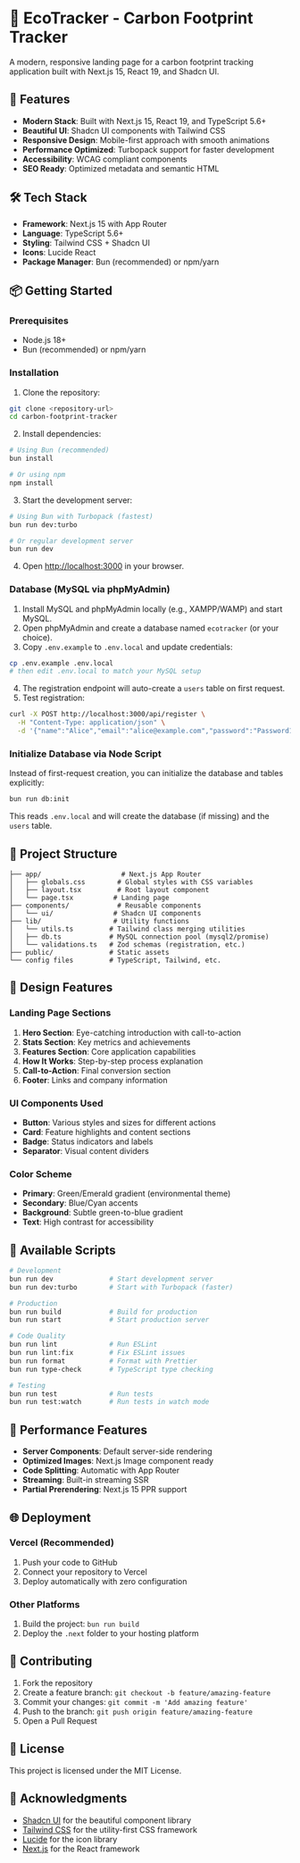 # 🌱 EcoTracker - Carbon Footprint Tracker

A modern, responsive landing page for a carbon footprint tracking application built with Next.js 15, React 19, and Shadcn UI.

## 🚀 Features

- **Modern Stack**: Built with Next.js 15, React 19, and TypeScript 5.6+
- **Beautiful UI**: Shadcn UI components with Tailwind CSS
- **Responsive Design**: Mobile-first approach with smooth animations
- **Performance Optimized**: Turbopack support for faster development
- **Accessibility**: WCAG compliant components
- **SEO Ready**: Optimized metadata and semantic HTML

## 🛠️ Tech Stack

- **Framework**: Next.js 15 with App Router
- **Language**: TypeScript 5.6+
- **Styling**: Tailwind CSS + Shadcn UI
- **Icons**: Lucide React
- **Package Manager**: Bun (recommended) or npm/yarn

## 📦 Getting Started

### Prerequisites

- Node.js 18+ 
- Bun (recommended) or npm/yarn

### Installation

1. Clone the repository:
```bash
git clone <repository-url>
cd carbon-footprint-tracker
```

2. Install dependencies:
```bash
# Using Bun (recommended)
bun install

# Or using npm
npm install
```

3. Start the development server:
```bash
# Using Bun with Turbopack (fastest)
bun run dev:turbo

# Or regular development server
bun run dev
```

4. Open [http://localhost:3000](http://localhost:3000) in your browser.

### Database (MySQL via phpMyAdmin)

1. Install MySQL and phpMyAdmin locally (e.g., XAMPP/WAMP) and start MySQL.
2. Open phpMyAdmin and create a database named `ecotracker` (or your choice).
3. Copy `.env.example` to `.env.local` and update credentials:

```bash
cp .env.example .env.local
# then edit .env.local to match your MySQL setup
```

4. The registration endpoint will auto-create a `users` table on first request.
5. Test registration:

```bash
curl -X POST http://localhost:3000/api/register \
  -H "Content-Type: application/json" \
  -d '{"name":"Alice","email":"alice@example.com","password":"Password123!"}'
```

### Initialize Database via Node Script

Instead of first-request creation, you can initialize the database and tables explicitly:

```bash
bun run db:init
```

This reads `.env.local` and will create the database (if missing) and the `users` table.

## 📁 Project Structure

```
├── app/                    # Next.js App Router
│   ├── globals.css        # Global styles with CSS variables
│   ├── layout.tsx         # Root layout component
│   └── page.tsx          # Landing page
├── components/            # Reusable components
│   └── ui/               # Shadcn UI components
├── lib/                  # Utility functions
│   └── utils.ts         # Tailwind class merging utilities
│   ├── db.ts            # MySQL connection pool (mysql2/promise)
│   └── validations.ts   # Zod schemas (registration, etc.)
├── public/              # Static assets
└── config files         # TypeScript, Tailwind, etc.
```

## 🎨 Design Features

### Landing Page Sections

1. **Hero Section**: Eye-catching introduction with call-to-action
2. **Stats Section**: Key metrics and achievements
3. **Features Section**: Core application capabilities
4. **How It Works**: Step-by-step process explanation
5. **Call-to-Action**: Final conversion section
6. **Footer**: Links and company information

### UI Components Used

- **Button**: Various styles and sizes for different actions
- **Card**: Feature highlights and content sections
- **Badge**: Status indicators and labels
- **Separator**: Visual content dividers

### Color Scheme

- **Primary**: Green/Emerald gradient (environmental theme)
- **Secondary**: Blue/Cyan accents
- **Background**: Subtle green-to-blue gradient
- **Text**: High contrast for accessibility

## 🚀 Available Scripts

```bash
# Development
bun run dev              # Start development server
bun run dev:turbo        # Start with Turbopack (faster)

# Production
bun run build            # Build for production
bun run start            # Start production server

# Code Quality
bun run lint             # Run ESLint
bun run lint:fix         # Fix ESLint issues
bun run format           # Format with Prettier
bun run type-check       # TypeScript type checking

# Testing
bun run test             # Run tests
bun run test:watch       # Run tests in watch mode
```

## 🎯 Performance Features

- **Server Components**: Default server-side rendering
- **Optimized Images**: Next.js Image component ready
- **Code Splitting**: Automatic with App Router
- **Streaming**: Built-in streaming SSR
- **Partial Prerendering**: Next.js 15 PPR support

## 🌐 Deployment

### Vercel (Recommended)

1. Push your code to GitHub
2. Connect your repository to Vercel
3. Deploy automatically with zero configuration

### Other Platforms

1. Build the project: `bun run build`
2. Deploy the `.next` folder to your hosting platform

## 🤝 Contributing

1. Fork the repository
2. Create a feature branch: `git checkout -b feature/amazing-feature`
3. Commit your changes: `git commit -m 'Add amazing feature'`
4. Push to the branch: `git push origin feature/amazing-feature`
5. Open a Pull Request

## 📄 License

This project is licensed under the MIT License.

## 🙏 Acknowledgments

- [Shadcn UI](https://ui.shadcn.com/) for the beautiful component library
- [Tailwind CSS](https://tailwindcss.com/) for the utility-first CSS framework
- [Lucide](https://lucide.dev/) for the icon library
- [Next.js](https://nextjs.org/) for the React framework
